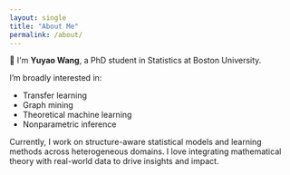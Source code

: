 ```yaml
---
layout: single
title: "About Me"
permalink: /about/
---
```


👋 I'm **Yuyao Wang**, a PhD student in Statistics at Boston University.

I’m broadly interested in:
- Transfer learning
- Graph mining
- Theoretical machine learning
- Nonparametric inference

Currently, I work on structure-aware statistical models and learning methods across heterogeneous domains. I love integrating mathematical theory with real-world data to drive insights and impact.
